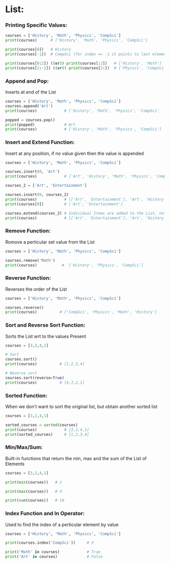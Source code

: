 # List:
### Printing Specific Values:
```python
courses = ['History', 'Math', 'Physics', 'CompSci']
print(courses)      # ['History', 'Math', 'Physics', 'CompSci']

print(courses[0])   # History
print(courses[-1])  # CompSci (for index == -1 it points to last element)

print(courses[0:2]) ((or)) print(courses[:2])   # ['History', 'Math']
print(courses[2:-1]) ((or)) print(courses[2:])  # ['Physics', 'CompSci']

```
### Append and Pop:
Inserts at end of the List
```python
courses = ['History', 'Math', 'Physics', 'CompSci']
courses.append('Art')
print(courses)            # ['History', 'Math', 'Physics', 'CompSci', 'Art']

popped = courses.pop()
print(popped)             # Art
print(courses)            # ['History', 'Math', 'Physics', 'CompSci']
```

### Insert and Extend Function:
Insert at any position, if no value given then the value is appended
```python
courses = ['History', 'Math', 'Physics', 'CompSci']

courses.insert(0, 'Art')
print(courses)            # ['Art', 'History', 'Math', 'Physics', 'CompSci']

courses_2 = ['Art', 'Entertainment']

courses.insert(0, courses_2)
print(courses)            # [['Art', 'Entertainment'], 'Art', 'History', 'Math', 'Physics', 'CompSci']
print(courses[0])         # ['Art', 'Entertainment']

courses.extend(courses_2) # Individual Items are added to the List, not the list as a whole
print(courses)            # [['Art', 'Entertainment'], 'Art', 'History', 'Math', 'Physics', 'CompSci','Art', 'Entertainment']
```

### Remove Function:
Romove a perticular set value from the List
```python
courses = ['History', 'Math', 'Physics', 'CompSci']

courses.remove('Math')
print(courses)           #  ['History', 'Physics', 'CompSci']
```

### Reverse Function:
Reverses the order of the List
```python
courses = ['History', 'Math', 'Physics', 'CompSci']

courses.reverse()
print(courses)          # ['CompSci', 'Physics', 'Math', 'History']
```

### Sort and Reverse Sort Function:
Sorts the List wrt to the values Present
```python
courses = [3,2,4,1]

# Sort
courses.sort()
print(courses)          # [1,2,3,4]

# Reverse sort
courses.sort(reverse=True)
print(courses)          # [4,3,2,1]
```

### Sorted Function:
When we don't want to sort the original list, but obtain another sorted list
```python
courses = [3,2,4,1]

sorted_courses = sorted(courses)
print(courses)            # [3,2,4,1]
print(sorted_courses)     # [1,2,3,4]
```

### Min/Max/Sum:
Built-in functions that return the min, max and the sum of the List of Elements
```python
courses = [3,2,4,1]

print(min(courses))   # 1

print(max(courses))   # 4

print(sum(courses))   # 10
```

### Index Function and In Operator:
Used to find the index of a perticular element by value
```python
courses = ['History', 'Math', 'Physics', 'CompSci']

print(courses.index('CompSci'))     # 3

print('Math' in courses)            # True
print('Art' in courses)             # False
```


